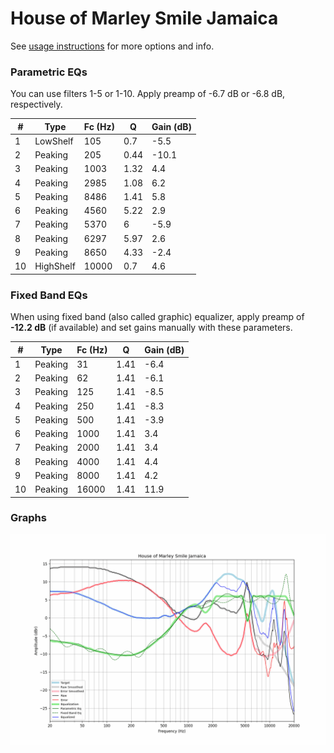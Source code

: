 # House of Marley Smile Jamaica
See [usage instructions](https://github.com/jaakkopasanen/AutoEq#usage) for more options and info.

### Parametric EQs
You can use filters 1-5 or 1-10. Apply preamp of -6.7 dB or -6.8 dB, respectively.

|   # | Type      |   Fc (Hz) |    Q |   Gain (dB) |
|-----|-----------|-----------|------|-------------|
|   1 | LowShelf  |       105 | 0.7  |        -5.5 |
|   2 | Peaking   |       205 | 0.44 |       -10.1 |
|   3 | Peaking   |      1003 | 1.32 |         4.4 |
|   4 | Peaking   |      2985 | 1.08 |         6.2 |
|   5 | Peaking   |      8486 | 1.41 |         5.8 |
|   6 | Peaking   |      4560 | 5.22 |         2.9 |
|   7 | Peaking   |      5370 | 6    |        -5.9 |
|   8 | Peaking   |      6297 | 5.97 |         2.6 |
|   9 | Peaking   |      8650 | 4.33 |        -2.4 |
|  10 | HighShelf |     10000 | 0.7  |         4.6 |

### Fixed Band EQs
When using fixed band (also called graphic) equalizer, apply preamp of **-12.2 dB** (if available) and set gains manually with these parameters.

|   # | Type    |   Fc (Hz) |    Q |   Gain (dB) |
|-----|---------|-----------|------|-------------|
|   1 | Peaking |        31 | 1.41 |        -6.4 |
|   2 | Peaking |        62 | 1.41 |        -6.1 |
|   3 | Peaking |       125 | 1.41 |        -8.5 |
|   4 | Peaking |       250 | 1.41 |        -8.3 |
|   5 | Peaking |       500 | 1.41 |        -3.9 |
|   6 | Peaking |      1000 | 1.41 |         3.4 |
|   7 | Peaking |      2000 | 1.41 |         3.4 |
|   8 | Peaking |      4000 | 1.41 |         4.4 |
|   9 | Peaking |      8000 | 1.41 |         4.2 |
|  10 | Peaking |     16000 | 1.41 |        11.9 |

### Graphs
![](./House%20of%20Marley%20Smile%20Jamaica.png)
